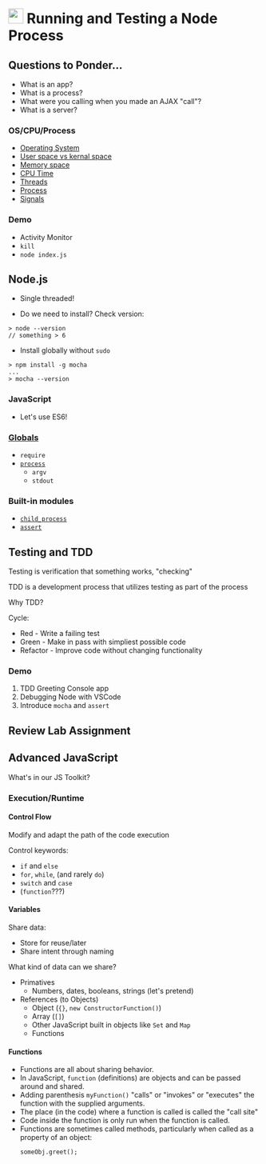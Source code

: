 <img src="https://cloud.githubusercontent.com/assets/478864/22186847/68223ce6-e0b1-11e6-8a62-0e3edc96725e.png" width=30> Running and Testing a Node Process
===

## Questions to Ponder...

* What is an app?
* What is a process?
* What were you calling when you made an AJAX "call"?
* What is a server?

### OS/CPU/Process

* [Operating System](https://drawings.jvns.ca/os-responsibilities/)
* [User space vs kernal space](https://drawings.jvns.ca/userspace/)
* [Memory space](https://drawings.jvns.ca/pagetable/)
* [CPU Time](https://drawings.jvns.ca/scheduling/)
* [Threads](https://drawings.jvns.ca/threads/)
* [Process](https://drawings.jvns.ca/process/)
* [Signals](https://drawings.jvns.ca/signals/)

### Demo

* Activity Monitor
* `kill`
* `node index.js`

## Node.js

* Single threaded!

* Do we need to install? Check version:
```
> node --version
// something > 6
```

* Install globally without `sudo`
```
> npm install -g mocha
...
> mocha --version
```


### JavaScript

* Let's use ES6!

### [Globals](https://nodejs.org/api/globals.html) 
* `require`
* [`process`](https://nodejs.org/api/process.html#process_process)
    * `argv`
    * `stdout`

### Built-in modules
* [`child_process`](https://nodejs.org/api/child_process.html)
* [`assert`](https://nodejs.org/api/assert.html)

## Testing and TDD

Testing is verification that something works, "checking"

TDD is a development process that utilizes testing as part of the process

Why TDD?

Cycle:

* Red - Write a failing test
* Green - Make in pass with simpliest possible code
* Refactor - Improve code without changing functionality

### Demo

1. TDD Greeting Console app
1. Debugging Node with VSCode
1. Introduce `mocha` and `assert`

## Review Lab Assignment

## Advanced JavaScript

What's in our JS Toolkit?

### Execution/Runtime

#### Control Flow

Modify and adapt the path of the code execution

Control keywords:

* `if` and `else`
* `for`, `while`, (and rarely `do`)
* `switch` and `case`
* (`function`???)

#### Variables

Share data:
* Store for reuse/later
* Share intent through naming

What kind of data can we share?
* Primatives
    * Numbers, dates, booleans, strings (let's pretend)
* References (to Objects)
    * Object (`{}`, `new ConstructorFunction()`)
    * Array (`[]`)
    * Other JavaScript built in objects like `Set` and `Map`
    * Functions

#### Functions

* Functions are all about sharing behavior.
* In JavaScript, `function` (definitions) are objects and can be passed around and shared.
* Adding parenthesis `myFunction()` "calls" or "invokes" or "executes" the function with the
supplied arguments.
* The place (in the code) where a function is called is called the "call site"
* Code inside the function is only run when the function is called.
* Functions are sometimes called methods, particularly when called as a property of an object:
    ```
    someObj.greet();
    ```






